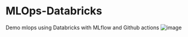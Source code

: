 # MLOps-Databricks
Demo mlops using Databricks with MLflow and Github actions 
![image](https://user-images.githubusercontent.com/87205616/197561723-670447c0-cc06-43ab-96fe-e731ce9d50e5.png)

